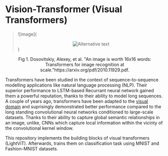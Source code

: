 # Vision-Transformer (Visual Transformers)
>![image](<center><img src="https://production-media.paperswithcode.com/methods/Screen_Shot_2021-01-26_at_9.43.31_PM_uI4jjMq.png" alt="Alternative text"/></center>)
<center><figcaption>Fig 1. Dosovitskiy, Alexey, et al. "An image is worth 16x16 words: Transformers for image recognition at scale."https://arxiv.org/pdf/2010.11929.pdf. </figcaption></center>                 


Transformers have been studied in the context of sequence-to-sequence modelling applications like natural language processing (NLP). Their superior performance to LSTM-based Recurrant neural network gained them a powerful reputation, thanks to their ability to model long sequences. A couple of years ago, transformers have been adapted to the [visual domain](https://arxiv.org/abs/2010.11929) and suprisingly demonstrated better performance compared to the long standing convolutional neural networks conditioned to large-scale datasets. Thanks to their ability to capture global semantic relationships in an image, unlike, CNNs which capture local information within the vicinty of the convolutional kernel window.

This repository implements the building blocks of visual transformers (LightViT). Afterwards, trains them on classification task using MNIST and Fashion-MNIST datasets.

